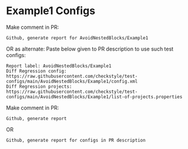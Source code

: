 # Example1 Configs
Make comment in PR:
```
Github, generate report for AvoidNestedBlocks/Example1
```
OR as alternate:
Paste below given to PR description to use such test configs:
```
Report label: AvoidNestedBlocks/Example1
Diff Regression config: https://raw.githubusercontent.com/checkstyle/test-configs/main/AvoidNestedBlocks/Example1/config.xml
Diff Regression projects: https://raw.githubusercontent.com/checkstyle/test-configs/main/AvoidNestedBlocks/Example1/list-of-projects.properties
```
Make comment in PR:
```
Github, generate report
```
OR
```
Github, generate report for configs in PR description
```
